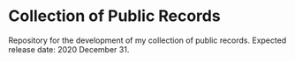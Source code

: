 # Collection of Public Records

Repository for the development of my collection of public records. Expected release date: 2020 December 31.
